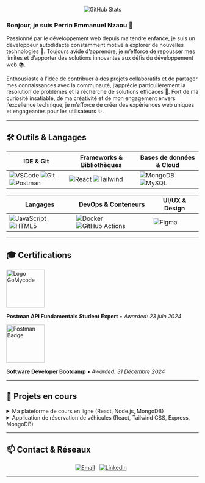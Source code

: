 <!-- Banner -->
<p align="center">
  <img src="https://github-readme-stats.vercel.app/api?username=pnzaou&show_icons=true&theme=radical&include_all_commits=true" alt="GitHub Stats" />
</p>

### Bonjour, je suis **Perrin Emmanuel Nzaou** 👋

Passionné par le développement web depuis ma tendre enfance, je suis un développeur autodidacte constamment motivé à explorer de nouvelles technologies 🚀. Toujours avide d’apprendre, je m’efforce de repousser mes limites et d’apporter des solutions innovantes aux défis du développement web 📚.

Enthousiaste à l’idée de contribuer à des projets collaboratifs et de partager mes connaissances avec la communauté, j’apprécie particulièrement la résolution de problèmes et la recherche de solutions efficaces 🤝. Fort de ma curiosité insatiable, de ma créativité et de mon engagement envers l’excellence technique, je m’efforce de créer des expériences web uniques et engageantes pour les utilisateurs ✨.

---

## 🛠️ Outils & Langages

| IDE & Git               | Frameworks & Bibliothèques     | Bases de données & Cloud    |
|-------------------------|--------------------------------|-----------------------------|
| ![VSCode](https://skillicons.dev/icons?i=vscode) ![Git](https://skillicons.dev/icons?i=git,github) ![Postman](https://skillicons.dev/icons?i=postman) | ![React](https://skillicons.dev/icons?i=react,vue,next) ![Tailwind](https://skillicons.dev/icons?i=tailwind,bootstrap) | ![MongoDB](https://skillicons.dev/icons?i=mongodb) ![MySQL](https://skillicons.dev/icons?i=mysql) |

| Langages                | DevOps & Conteneurs            | UI/UX & Design             |
|-------------------------|--------------------------------|-----------------------------|
| ![JavaScript](https://skillicons.dev/icons?i=js,ts) ![HTML5](https://skillicons.dev/icons?i=html,css,scss) | ![Docker](https://skillicons.dev/icons?i=docker) ![GitHub Actions](https://img.shields.io/badge/CI%2FCD-GHActions-blue) | ![Figma](https://skillicons.dev/icons?i=figma) |

---

## 🎓 Certifications

<p align="left">
  <a href="https://diploma.gomycode.app/?id=31733065242678985">
    <img width="100" src="https://scontent.fdkr6-1.fna.fbcdn.net/v/t39.30808-6/387072056_659845202908519_1663994269270741127_n.jpg?_nc_cat=109&ccb=1-7&_nc_sid=6ee11a&_nc_ohc=b4cg7THHDWgQ7kNvwHKV0R8&_nc_oc=AdlOtzpqVtag6n3KjemtPaPpEHokDKqI_QmJDcwYDdXn2HPDQ8ic-2_C6rwPujLuGWU&_nc_zt=23&_nc_ht=scontent.fdkr6-1.fna&_nc_gid=XDtheejHSkh3cHCumCgF-A&oh=00_AfP1ZE_mPVKZm9awW6MN2DTifzYF8jFdMZHt6oKSfWVdNQ&oe=686D8447" alt="Logo GoMycode">
  </a>
</p>

**Postman API Fundamentals Student Expert** • *Awarded: 23 juin 2024*

<p align="left">
  <a href="https://api.badgr.io/public/assertions/MIA4wtwYRt-dmCF8mrx9gw?identity__email=perrinemmanuelnzaou%40gmail.com">
    <img width="100" src="https://api.badgr.io/public/assertions/MIA4wtwYRt-dmCF8mrx9gw/image" alt="Postman Badge">
  </a>
</p>

**Software Developer Bootcamp** • *Awarded: 31 Décembre 2024*

---

## 🔭 Projets en cours

<details>
  <summary>Ma plateforme de cours en ligne (React, Node.js, MongoDB)</summary>

  - Système de vidéos et quiz interactifs
  - Paiement avant accès aux résultats d'examens
  - Export PDF des certificats
</details>

<details>
  <summary>Application de réservation de véhicules (React, Tailwind CSS, Express, MongoDB)</summary>

  - Sélection de dates avec calendrier
  - Calcul dynamique du prix
  - PDF des devis imprimables
</details>

---

## 📫 Contact & Réseaux

<p align="center">
  <a href="mailto:nzaouperrinemmanuel@gmail.com"><img src="https://img.shields.io/badge/📧-Email-blue?style=flat-square" alt="Email"></a>
  &nbsp;
  <a href="https://www.linkedin.com/in/pnzaou"><img src="https://img.shields.io/badge/LinkedIn-Profile-blue?style=flat-square" alt="LinkedIn"></a>
  &nbsp;
</p>

---

